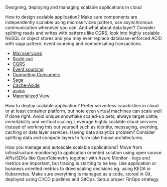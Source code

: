 Designing, deploying and managing scalable applications in cloud

How to design scalable application? Make sure components are independently scalable using microservices pattern, use asynchronous communication whenever you can. And what about data layer? Consider splitting reads and writes with patterns like CQRS, look into highly scalable NoSQL or object stores and you may even replace database-enforced ACID with saga pattern, event sourcing and compensating transactions.

- [Microservices](https://learn.microsoft.com/en-us/azure/architecture/guide/architecture-styles/microservices)
- [Scale-out](https://learn.microsoft.com/en-us/azure/architecture/guide/design-principles/scale-out)
- [CQRS](https://learn.microsoft.com/en-us/azure/architecture/patterns/cqrs)
- [Event sourcing](https://learn.microsoft.com/en-us/azure/architecture/patterns/event-sourcing)
- [Competing Consumers](https://learn.microsoft.com/en-us/azure/architecture/patterns/competing-consumers)
- [Saga](https://learn.microsoft.com/en-us/azure/architecture/reference-architectures/saga/saga)
- [Cache-Aside](https://learn.microsoft.com/en-us/azure/architecture/patterns/cache-aside)
- [async](https://learn.microsoft.com/en-us/azure/architecture/patterns/async-request-reply)
- [Materialized View](https://learn.microsoft.com/en-us/azure/architecture/patterns/materialized-view)


How to deploy scalable application? Prefer serverless capabilities in cloud or at least container platform, but note even virtual machines can scale well if done right. Avoid unique snowflake scaled-up pets, always target cattle, immutability and vertical scaling. Leverage highly scalable cloud services instead of working this out yourself such as identity, messaging, eventing, caching or data layer services. Having data analytics problem? Consider splitting data and compute layers to form lake house architectures.

How you manage and autoscale scalable applications? Move from infrastructure monitoring to application oriented solution using open source APIs/SDKs like OpenTelemetry together with Azure Monitor - logs and metrics are important, but tracing is starting to be key. Use application or business oriented metrics to drive scaling decisions eg. using KEDA in Kubernetes. Make sure everything is managed as a code, stored in Git, deployed using CI/CD pipelines and GitOps. Setup proper FinOps strategy.

